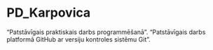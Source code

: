 # PD_Karpovica
 “Patstāvīgais praktiskais darbs programmēšanā”.
“Patstāvīgais darbs platformā GitHub ar versiju kontroles sistēmu Git”.
